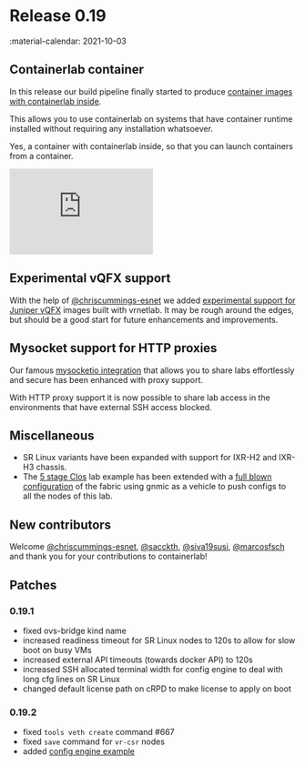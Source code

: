 # Release 0.19
:material-calendar: 2021-10-03

## Containerlab container
In this release our build pipeline finally started to produce [container images with containerlab inside](../install.md#container).

This allows you to use containerlab on systems that have container runtime installed without requiring any installation whatsoever.

Yes, a container with containerlab inside, so that you can launch containers from a container.

<div style="width:50%;height:0;padding-bottom:30%;position:relative;"><iframe src="https://giphy.com/embed/7pHTiZYbAoq40" width="100%" height="100%" style="position:absolute" frameBorder="0" class="giphy-embed" allowFullScreen></iframe></div>

## Experimental vQFX support
With the help of [@chriscummings-esnet](https://github.com/chriscummings-esnet) we added [experimental support for Juniper vQFX](../manual/kinds/vr-vqfx.md) images built with vrnetlab. It may be rough around the edges, but should be a good start for future enhancements and improvements.

## Mysocket support for HTTP proxies
Our famous [mysocketio integration](../manual/published-ports.md) that allows you to share labs effortlessly and secure has been enhanced with proxy support.

With HTTP proxy support it is now possible to share lab access in the environments that have external SSH access blocked.

## Miscellaneous

* SR Linux variants have been expanded with support for IXR-H2 and IXR-H3 chassis.
* The [5 stage Clos](../lab-examples/min-5clos.md) lab example has been extended with a [full blown configuration](../lab-examples/min-5clos.md#configuration-setup) of the fabric using gnmic as a vehicle to push configs to all the nodes of this lab.

## New contributors
Welcome [@chriscummings-esnet](https://github.com/chriscummings-esnet), [@sacckth](https://github.com/sacckth), [@siva19susi](https://github.com/siva19susi), [@marcosfsch](https://github.com/marcosfsch) and thank you for your contributions to containerlab!

## Patches

### 0.19.1

* fixed ovs-bridge kind name
* increased readiness timeout for SR Linux nodes to 120s to allow for slow boot on busy VMs
* increased external API timeouts (towards docker API) to 120s
* increased SSH allocated terminal width for config engine to deal with long cfg lines on SR Linux
* changed default license path on cRPD to make license to apply on boot

### 0.19.2

* fixed `tools veth create` command #667
* fixed `save` command for `vr-csr` nodes
* added [config engine example](../lab-examples/cfg-clos.md)